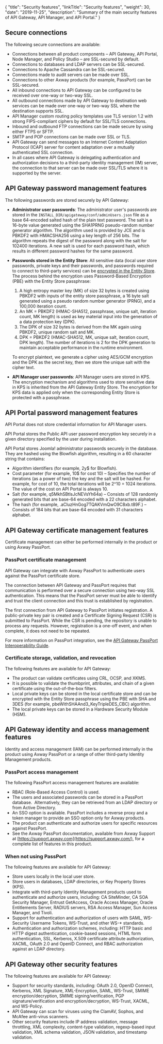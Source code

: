 {
"title": "Security features",
"linkTitle": "Security features",
"weight": 30,
"date": "2019-11-25",
"description": "Summary of the main security features of API Gateway, API Manager, and API Portal."
}

## Secure connections

The following secure connections are available:

* Connections between all product components – API Gateway, API Portal, Node Manager, and Policy Studio – are SSL-secured by default.
* Connections to databases and LDAP servers can be SSL-secured.
* Connections to Apache Cassandra can be SSL-secured.
* Connections made to audit servers can be made over SSL.
* Connections to other Axway products (for example, PassPort) can be SSL-secured.
* All inbound connections to API Gateway can be configured to be received over one-way or two-way SSL.
* All outbound connections made by API Gateway to destination web services can be made over one-way or two-way SSL where the destination supports SSL.
* API Manager custom routing policy templates use TLS version 1.2 with strong FIPS-compliant ciphers by default for SSL/TLS connections.
* Inbound and outbound FTP connections can be made secure by using either FTPS or SFTP.
* SMTP and POP connections can be made over SSL or TLS.
* API Gateway can send messages to an Internet Content Adaptation Protocol (ICAP) server for content adaptation over a mutually authenticated SSL connection.
* In all cases where API Gateway is delegating authentication and authorization decisions to a third-party identity management (IM) server, the connection to that server can be made over SSL/TLS where it is supported by the server.

## API Gateway password management features

The following passwords are stored securely by API Gateway:

* **Administrator user passwords**: The administrator user's passwords are stored in the `INSTALL_DIR/apigateway/conf/adminUsers.json` file as a base 64-encoded salted hash of the plain text password. The salt is a 16-byte value generated using the SHA1PRNG pseudo-random number generator algorithm. The algorithm used is provided by JCE and is PBKDF2 with HMACSHA256 using a key length of 256 bits. The algorithm repeats the digest of the password along with the salt for 102400 iterations. A new salt is used for each password hash, which results in different password hashes for the same password.
* **Passwords stored in the Entity Store**: All sensitive data (local user store passwords, private keys and their passwords, and passwords required to connect to third-party services) can be [encrypted in the Entity Store](/docs/apim_administration/apigtw_admin/general_passphrase/). The process behind the encryption uses Password-Based Encryption (PBE) with the Entity Store passphrase:

    1. A high entropy master key (MK) of size 32 bytes is created using PBKDF2 with inputs of the entity store passphrase, a 16 byte salt generated using a pseudo random number generator (PRNG), and a 100,000 iteration count.
    2. An MK = PBKDF2 (HMAC-SHA512, passphrase, unique salt, iteration count, MK length) is used as key material input into the generation of a data protection key (DPK).
    3. The DPK of size 32 bytes is derived from the MK again using PBKDF2, unique random salt and MK.
    4. DPK = PBKDF2 (HMAC-SHA512, MK, unique salt, iteration count, DPK length). The number of iterations is 2 for the DPK generation to maintain acceptable performance in the runtime environment.

    To encrypt plaintext, we generate a cipher using AES/GCM encryption and the DPK as the secret key, then we store the unique salt with the cipher text.

* **API Manager user passwords**: API Manager users are stored in KPS. The encryption mechanism and algorithms used to store sensitive data in KPS is inherited from the API Gateway Entity Store. The encryption for KPS data is applied only when the corresponding Entity Store is protected with a passphrase.

## API Portal password management features

API Portal does not store credential information for API Manager users.

API Portal stores the Public API user password encryption key securely in a given directory specified by the user during installation.

API Portal stores Joomla! administrator passwords securely in the database. They are hashed using the Blowfish algorithm, resulting in a 60 character string that contains:

* Algorithm identifiers (for example, 2y\$ for Blowfish).
* Cost parameter (for example, 10\$ for cost 10) – Specifies the number of iterations (as a power of two) the key and the salt will be hashed. For example, for cost of 10, the total iterations will be 2\^10 = 1024 iterations. The value of the cost on API Portal is always 10.
* Salt (for example, q5MkhSBtlsJcNEVsYh64a) – Consists of 128 randomly generated bits that are base-64 encoded with a 22 characters alphabet.
* The hash (for example, .aCluzHnGog7TQAKVmQwO9C8xb.t89F.) – Consists of 184 bits that are base-64 encoded with 31 characters alphabet.

## API Gateway certificate management features

Certificate management can either be performed internally in the product or using Axway PassPort.

### PassPort certificate management

API Gateway can integrate with Axway PassPort to authenticate users against the PassPort certificate store.

The connection between API Gateway and PassPort requires that communication is performed over a secure connection using two-way SSL authentication. This means that the PassPort server must be able to identify and trust the client connection and this trust is established by registration.

The first connection from API Gateway to PassPort initiates registration. A public-private key pair is created and a Certificate Signing Request (CSR) is submitted to PassPort. While the CSR is pending, the repository is unable to process any requests. However, registration is a one-off event, and when complete, it does not need to be repeated.

For more information on PassPort integration, see the [API Gateway PassPort Interoperability Guide](https://docs.axway.com/bundle/APIGateway_77_PassPort_InteropGuide_allOS_en_HTML5).

### Certificate storage, validation, and revocation

The following features are available for API Gateway:

* The product can validate certificates using CRL, OCSP, and XKMS.
* It is possible to validate the thumbprint, attributes, and chain of a given certificate using the out-of-the-box filters.
* Local private keys can be stored in the local certificate store and can be encrypted with the Entity Store passphrase using the PBE with SHA and 3DES (for example, pbeWithSHAAnd3_KeyTripleDES_CBC) algorithm.
* The local private keys can be stored in a Hardware Security Module (HSM).

## API Gateway identity and access management features

Identity and access management (IAM) can be performed internally in the product using Axway PassPort or a range of other third-party Identity Management products.

### PassPort access management

The following PassPort access management features are available:

* RBAC (Role-Based Access Control) is used.
* The users and associated passwords can be stored in a PassPort database.  Alternatively, they can be retrieved from an LDAP directory or from Active Directory.
* An SSO option is available. PassPort includes a reverse proxy and a token manager to provide an SSO option only for Axway products.
* The product can authenticate and authorize users for specific resources against PassPort.
* See the Axway PassPort documentation, available from Axway Support at [https://support.axway.com](https://support.axway.com/), for a complete list of features in this product.

### When not using PassPort

The following features are available for API Gateway:

* Store users locally in the local user store.
* Store users in databases, LDAP directories, or Key Property Stores (KPS).
* Integrate with third-party Identity Management products used to authenticate and authorize users, including: CA SiteMinder, CA SOA Security Manager, Entrust GetAccess, Oracle Access Manager, Oracle Entitlements Server, RADIUS servers, RSA Access Manager, Sun Access Manager, and Tivoli.
* Support for authentication and authorization of users with SAML, WS-Security Username Tokens, WS-Trust, and other WS-\* standards.
* Authentication and authorization schemes, including: HTTP basic and HTTP digest authentication, cookie-based sessions, HTML form authentication, SSL, Kerberos, X.509 certificate attribute authorization, XACML, OAuth 2.0 and OpenID Connect, and RBAC authorization against an LDAP directory.

## API Gateway other security features

The following features are available for API Gateway:

* Support for security standards, including: OAuth 2.0, OpenID Connect, Kerberos, XML Signature, XML-Encryption, SAML, WS-Trust, SMIME encryption/decryption, SMIME signing/verification, PGP signature/verification and encryption/decryption, WS-Trust, XACML, and WS-Policy.
* API Gateway can scan for viruses using the ClamAV, Sophos, and McAfee anti-virus scanners.
* Other security features include IP address validation, message throttling, XML complexity, content-type validation, regexp-based input validation, XML schema validation, JSON validation, and timestamp validation.
